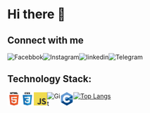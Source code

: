 # Hi there 👋

## Connect with me

[<img align="left" alt="Facebbok" src="https://img.shields.io/badge/Facebook-1877F2?style=for-the-badge&logo=facebook&logoColor=white">][Facebook]
[<img align="left" alt="Instagram" src="https://img.shields.io/badge/Instagram-E4405F?style=for-the-badge&logo=instagram&logoColor=white">][Instagram]
[<img align="left" alt="linkedin" src="https://img.shields.io/badge/LinkedIn-0077B5?style=for-the-badge&logo=linkedin&logoColor=white">][linkedin]
[<img align="left" alt="Telegram" src="https://img.shields.io/badge/Telegram-2CA5E0?style=for-the-badge&logo=telegram&logoColor=white">][Telegram]


[Facebook]:https://www.facebook.com/carlosstiven.morahoyos/
[Instagram]:https://www.instagram.com/carlos_mora024/
[linkedin]:https://www.linkedin.com/in/carlos-mora-592a421a7/
[Telegram]:https://t.me/Fozzy3

<br>

## Technology Stack:

<img align="left" width="30px" alt="HTML5" src="https://raw.githubusercontent.com/github/explore/80688e429a7d4ef2fca1e82350fe8e3517d3494d/topics/html/html.png">
<img align="left" width="30px" alt="CSS" src="https://raw.githubusercontent.com/github/explore/80688e429a7d4ef2fca1e82350fe8e3517d3494d/topics/css/css.png">
<img align="left" width="30px" alt="JavaScript" src="https://raw.githubusercontent.com/github/explore/80688e429a7d4ef2fca1e82350fe8e3517d3494d/topics/javascript/javascript.png">
<img align="left" width="30px" alt="Git" src="https://avatars.githubusercontent.com/u/18133?s=200&v=4">
<img align="left" width="30px" alt="C++" src="https://raw.githubusercontent.com/github/explore/80688e429a7d4ef2fca1e82350fe8e3517d3494d/topics/cpp/cpp.png">

[![Top Langs](https://github-readme-stats.vercel.app/api/top-langs/?username=Fozzy3&layout=compact)](https://github.com/anuraghazra/github-readme-stats)

